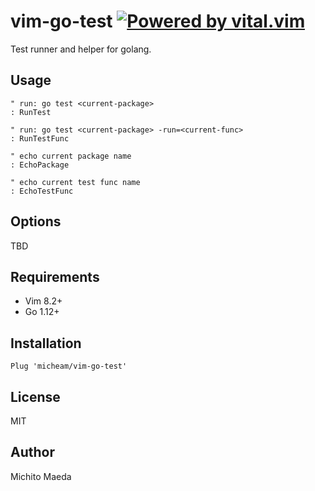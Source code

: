 # vim-go-test [![Powered by vital.vim](https://img.shields.io/badge/powered%20by-vital.vim-80273f.svg)](https://github.com/vim-jp/vital.vim)

Test runner and helper for golang.

## Usage

```vim
" run: go test <current-package>
: RunTest 

" run: go test <current-package> -run=<current-func>
: RunTestFunc 

" echo current package name
: EchoPackage

" echo current test func name
: EchoTestFunc
```

## Options

TBD

## Requirements

- Vim 8.2+
- Go 1.12+

## Installation

```vim
Plug 'micheam/vim-go-test'
```

## License
MIT

## Author
Michito Maeda 
